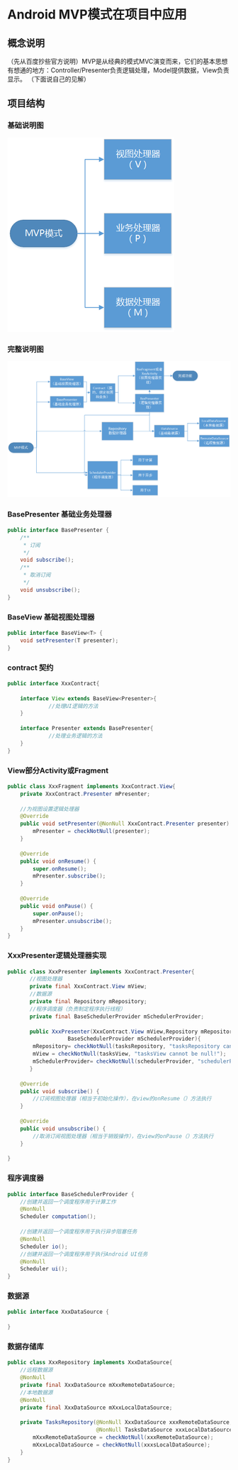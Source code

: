 # Android MVP模式在项目中应用
## 概念说明
（先从百度抄些官方说明）MVP是从经典的模式MVC演变而来，它们的基本思想有想通的地方：Controller/Presenter负责逻辑处理，Model提供数据，View负责显示。
（下面说自己的见解）
## 项目结构
### 基础说明图
![说明图](./picture/BaseMVP.png)
### 完整说明图
![说明图](./picture/ComplateMVP.png)
### BasePresenter  基础业务处理器
```java
public interface BasePresenter {
    /**
     * 订阅
     */
    void subscribe();
    /**
     * 取消订阅
     */
    void unsubscribe();
}
```
### BaseView 基础视图处理器
```java
public interface BaseView<T> {
    void setPresenter(T presenter);
}
```
### contract 契约
```java
public interface XxxContract{

    interface View extends BaseView<Presenter>{
             //处理UI逻辑的方法
    }
    
    interface Presenter extends BasePresenter{
             //处理业务逻辑的方法
    }
}
```
### View部分Activity或Fragment
```java
public class XxxFragment implements XxxContract.View{
    private XxxContract.Presenter mPresenter;
    
    //为视图设置逻辑处理器
    @Override
    public void setPresenter(@NonNull XxxContract.Presenter presenter) {
        mPresenter = checkNotNull(presenter);
    }
 
    @Override
    public void onResume() {
        super.onResume();
        mPresenter.subscribe();
    }

    @Override
    public void onPause() {
        super.onPause();
        mPresenter.unsubscribe();
    }
}
```
### XxxPresenter逻辑处理器实现
```java
public class XxxPresenter implements XxxContract.Presenter{
       //视图处理器
       private final XxxContract.View mView;
       //数据源
       private final Repository mRepository;
       //程序调度器（负责制定程序执行线程）
       private final BaseSchedulerProvider mSchedulerProvider;

       public XxxPresenter(XxxContract.View mView,Repository mRepository,
                   BaseSchedulerProvider mSchedulerProvider){
        mRepository= checkNotNull(tasksRepository, "tasksRepository cannot be null");
        mView = checkNotNull(tasksView, "tasksView cannot be null!");
        mSchedulerProvider= checkNotNull(schedulerProvider, "schedulerProvider cannot be null");
       }

    @Override
    public void subscribe() {
        //订阅视图处理器（相当于初始化操作），在view的onResume（）方法执行
    }
    
    @Override
    public void unsubscribe() {
        //取消订阅视图处理器（相当于销毁操作），在view的onPause（）方法执行
    }
       
}
```
### 程序调度器
```java
public interface BaseSchedulerProvider {
    //创建并返回一个调度程序用于计算工作
    @NonNull
    Scheduler computation();

    //创建并返回一个调度程序用于执行异步阻塞任务
    @NonNull
    Scheduler io();
    //创建并返回一个调度程序用于执行Android UI任务
    @NonNull
    Scheduler ui();
}
```
### 数据源
```java
public interface XxxDataSource {

}
```
### 数据存储库
```java
public class XxxRepository implements XxxDataSource{
    //远程数据源
    @NonNull
    private final XxxDataSource mXxxRemoteDataSource;
    //本地数据源
    @NonNull
    private final XxxDataSource mXxxLocalDataSource;
    
    private TasksRepository(@NonNull XxxDataSource xxxRemoteDataSource,
                            @NonNull TasksDataSource xxxLocalDataSource) {
        mXxxRemoteDataSource = checkNotNull(xxxRemoteDataSource);
        mXxxLocalDataSource = checkNotNull(xxxsLocalDataSource);
    }
}
```

